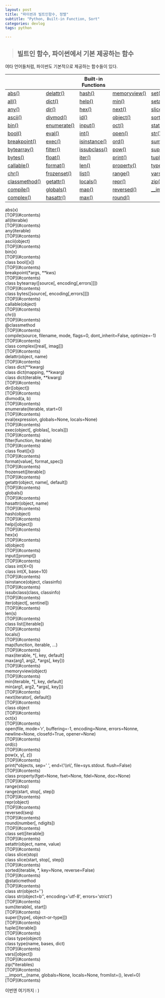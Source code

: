 ```yaml
---
layout: post
title: "파이썬과 빌트인함수, 정렬"
subtitle: "Python, Built-in Function, Sort"
categories: devlog
tags: python

---
```




> ## 빌트인 함수, 파이썬에서 기본 제공하는 함수

여타 언어들처럼, 파이썬도 기본적으로 제공하는 함수들이 있다.

<div id="contents" />

|                                |                            | Built-in Functions           |                              |                                  |
| ------------------------------ | -------------------------- | ---------------------------- | ---------------------------- | -------------------------------- |
| [abs()](#absf)                 | [delattr()](#delattrf)   | [hash()](#hashf)             | [memoryview()](#memoryviewf) | [set()](#setf)                   |
| [all()](#allf)                 | [dict()](#dictf)           | [help()](#helpf)             | [min()](#minf)               | [setattr](#setattrf)             |
| [any()](#anyf)                 | [dir()](#dirf)             | [hex()](#hexf)               | [next()](#nextf)             | [slice()](#slicef)               |
| [ascii()](#asciif)             | [divmod()](#divmodf)       | [id()](#idf)                   | [object()](#objectf)         | [sorted()](#sortedf)             |
| [bin()](#binf)                 | [enumerate()](#enumeratef) | [input()](#inputf)           | [oct()](#octf)               | [staticmethod()](#staticmethodf) |
| [bool()](#boolf)               | [eval()](#evalf)           | [int()](#intf)               | [open()](#openf)             | [str()](#strf)                   |
| [breakpoint()](#breakpointf)   | [exec()](#execf)           | [isinstance()](#isinstancef) | [ord()](#ordf)               | [sum()](#sumf)                   |
| [bytearray()](#bytearrayf)     | [filter()](#filterf)       | [issubclass()](#issubclassf) | [pow()](#powf)               | [super()](#superf)               |
| [bytes()](#bytesf)             | [float()](#floatf)         | [iter()](#iterf)             | [print()](#printf)           | [tuple()](#tuplef)               |
| [callable()](#callablef)       | [format()](#formatf)       | [len()](#lenf)               | [property()](#propertyf)     | [type()](#typef)                 |
| [chr()](#chrf)                 | [frozenset()](#frozensetf) | [list()](#listf)             | [range()](#rangef)           | [vars()](#varsf)                 |
| [classmethod()](#classmethodf) | [getattr()](#getattrf)     | [locals()](#localsf)         | [repr()](#reprf)             | [zip()](#zipf)                   |
| [compile()](#compilef)         | [globals()](#globalsf)     | [map()](#mapf)               | [reversed()](#reversedf)     | [\_\_import\_\_()](#__importf__) |
| [complex()](#complexf)         | [hasattr()](#hasattrf)     | [max()](#maxf)               | [round()](#roundf)           |                                  |

<div id="absf">abs(x)</div>[TOP](#contents)

<div id="allf">all(iterable)</div>[TOP](#contents)

<div id="anyf">any(iterable)</div>[TOP](#contents)

<div id="asciif">ascii(object)</div>[TOP](#contents)

<div id="binf">bin(x)</div>[TOP](#contents)

<div id="boolf">class bool([x])</div>[TOP](#contents)

<div id="breakpointf">breakpoint(*args, **kws)</div>[TOP](#contents)

<div id="bytearrayf">class bytearray([source[, encoding[,errors]]])</div>[TOP](#contents)

<div id="bytesf">class bytes([source[, encoding[,errors]]])</div>[TOP](#contents)

<div id="callablef">callable(object)</div>[TOP](#contents)

<div id="chrf">chr(i)</div>[TOP](#contents)

<div id="classmethodf">@classmethod</div>[TOP](#contents)

<div id="compilef">compile(source, filename, mode, flags=0, dont_inherit=False, optimize=-1)</div>[TOP](#contents)

<div id="complexf">class complex([real[, imag]])</div>[TOP](#contents)

<div id="delattrf">delattr(object, name)</div>[TOP](#contents)

<div id="dictf">class dict(**kwarg)<br />class dict(mapping, **kwarg)<br />class dict(iterable, **kwarg)<br /></div>[TOP](#contents)

<div id="dirf">dir([object])</div>[TOP](#contents)

<div id="divmodf">divmod(a, b)</div>[TOP](#contents)

<div id="enumeratef">enumerate(iterable, start=0)</div>[TOP](#contents)

<div id="evalf">eval(expression, globals=None, locals=None)</div>[TOP](#contents)

<div id="execf">exec(object[, globlas[, locals]])</div>[TOP](#contents)

<div id="filterf">filter(function, iterable)</div>[TOP](#contents)

<div id="floatf">class float([x])</div>[TOP](#contents)

<div id="formatf">format(value[, format_spec])</div>[TOP](#contents)

<div id="frozensetf">frozenset([iterable])</div>[TOP](#contents)

<div id="getattrf">getattr(object, name[, default])</div>[TOP](#contents)

<div id="globalsf">globals()</div>[TOP](#contents)

<div id="hasattrf">hasattr(object, name)</div>[TOP](#contents)

<div id="hashf">hash(object)</div>[TOP](#contents)

<div id="helpf">help([object])</div>[TOP](#contents)

<div id="hexf">hex(x)</div>[TOP](#contents)

<div id="idf">id(object)</div>[TOP](#contents)

<div id="inputf">input([prompt])</div>[TOP](#contents)

<div id="intf">class int(X=0)<br />class int(X, base=10)</div>[TOP](#contents)

<div id="isinstancef">isinstance(object, classinfo)</div>[TOP](#contents)

<div id="issubclassf">issubclass(class, classinfo)</div>[TOP](#contents)

<div id="iterf">iter(object[, sentinel])</div>[TOP](#contents)

<div id="lenf">len(s)</div>[TOP](#contents)

<div id="listf">class list([iterable])</div>[TOP](#contents)

<div id="localsf">locals()</div>[TOP](#contents)

<div id="mapf">map(function, iterable, …)</div>[TOP](#contents)

<div id="maxf">max(iterable, *[, key, default]<br />max(arg1, arg2, *args[, key]))</div>[TOP](#contents)

<div id="memoryviewf">memoryview(object)</div>[TOP](#contents)

<div id="minf">min(iterable, *[, key, default]<br />min(arg1, arg2, *args[, key]))</div>[TOP](#contents)

<div id="nextf">next(iterator[, default])</div>[TOP](#contents)

<div id="objectf">class object</div>[TOP](#contents)

<div id="octf">oct(x)</div>[TOP](#contents)

<div id="openf">open(file, mode='r', buffering=-1, encoding=None, errors=Nonne, newline=None, closefd=True, opener=None)</div>[TOP](#contents)

<div id="ordf">ord(c)</div>[TOP](#contents)

<div id="powf">pow(x, y[, z])</div>[TOP](#contents)

<div id="printf">print(*objects, sep=' ', end=\'\\n\', file=sys.stdout. flush=False)</div>[TOP](#contents)

<div id="propertyf">class property(fget=None, fset=None, fdel=None, doc=None)</div>[TOP](#contents)

<div id="rangef">range(stop)<br />range(start, stop[, step])</div>[TOP](#contents)

<div id="reprf">repr(object)</div>[TOP](#contents)

<div id="reversedf">reversed(seq)</div>[TOP](#contents)

<div id="roundf">round(number[, ndigits])</div>[TOP](#contents)

<div id="setf">class set([iterable])</div>[TOP](#contents)

<div id="setattrf">setattr(object, name, value)</div>[TOP](#contents)

<div id="slicef">class slice(stop)<br />class slice(start, stop[, step])</div>[TOP](#contents)

<div id="sortedf">sorted(iterable, *, key=None, reverse=False)</div>[TOP](#contents)

<div id="staticmethodf">@staticmethod</div>[TOP](#contents)

<div id="strf">class str(object='')<br />class str(object=b'', encoding='utf-8', errors='strict')</div>[TOP](#contents)

<div id="sumf">sum(iterable[, start])</div>[TOP](#contents)

<div id="superf">super([type[, object-or-type]])</div>[TOP](#contents)

<div id="tuplef">tuple([iterable])</div>[TOP](#contents)

<div id="typef">class type(object)<br />class type(name, bases, dict)</div>[TOP](#contents)

<div id="varsf">vars([object])</div>[TOP](#contents)

<div id="zipf">zip(*iterables)</div>[TOP](#contents)

<div id="__import__f">__import__(name, globals=None, locals=None, fromlist=(), level=0)</div>[TOP](#contents)





이번엔 여기까지 : )

